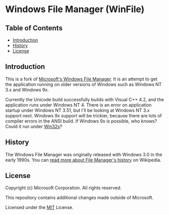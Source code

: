 # Windows File Manager (WinFile)

## Table of Contents

  - [Introduction](#introduction)
  - [History](#history)
  - [License](#license)

## Introduction

This is a fork of [Microsoft's Windows File Manager](https://github.com/Microsoft/winfile). It is an attempt to get the
application running on older versions of Windows such as Windows NT 3.x and Windows 9x.

Currently the Unicode build successfully builds with Visual C++ 4.2, and the application runs under Windows NT 4. There
is an error on application startup under Windows NT 3.51, but I'll be looking at Windows NT 3.x support next. Windows 9x
support will be trickier, because there are lots of compiler errors in the ANSI build. If Windows 9x is possible, who
knows? Could it run under [Win32s](https://en.wikipedia.org/wiki/Win32s)?

## History

The Windows File Manager was originally released with Windows 3.0 in the early 1990s. You can
[read more about File Manager's history](https://en.wikipedia.org/wiki/File_Manager_(Windows)) on Wikipedia.

## License

Copyright (c) Microsoft Corporation. All rights reserved.

This repository contains additional changes made outside of Microsoft.

Licensed under the [MIT](LICENSE) License.
